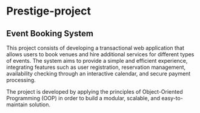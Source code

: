 # Prestige-project
## Event Booking System

This project consists of developing a transactional web application that allows users to book venues and hire additional services for different types of events. The system aims to provide a simple and efficient experience, integrating features such as user registration, reservation management, availability checking through an interactive calendar, and secure payment processing.

The project is developed by applying the principles of Object-Oriented Programming (OOP) in order to build a modular, scalable, and easy-to-maintain solution.
